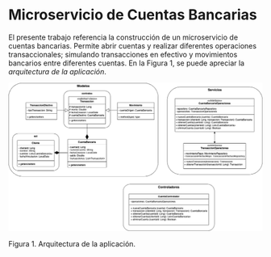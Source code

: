# Microservicio de Cuentas Bancarias

El presente trabajo referencia la construcción de un microservicio de cuentas bancarias. Permite abrir cuentas y realizar diferentes operaciones transaccionales; simulando transacciones en efectivo y movimientos bancarios entre diferentes cuentas. En la Figura 1, se puede apreciar la _arquitectura de la aplicación_.

![](./img/saldos-micro.png)

Figura 1. Arquitectura de la aplicación.